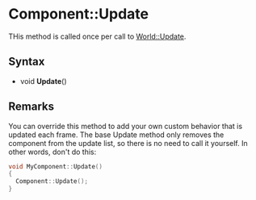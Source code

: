 # Component::Update

THis method is called once per call to [World::Update](World_Update.md).

## Syntax

- void **Update**()

## Remarks

You can override this method to add your own custom behavior that is updated each frame. The base Update method only removes the component from the update list, so there is no need to call it yourself. In other words, don't do this:
```c++
void MyComponent::Update()
{
  Component::Update();
}
```
